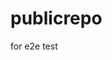 # publicrepo
for e2e test








































































































































































































































































































































































































































































































































































































































































































































































































































































































































































































































































































































































































































































































































































































































































































































































































































































































































































































































































































































































































































































































































































































































































































































































































































































































































